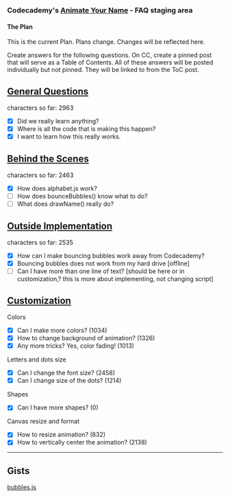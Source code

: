 ### Codecademy's [Animate Your Name](http://www.codecademy.com/courses/animate-your-name/0/1) - FAQ staging area

#### The Plan
This is the current Plan. Plans change. Changes will be reflected here.

Create answers for the following questions. On CC, create a pinned post that will serve as a Table of Contents. All of these answers will be posted individually but not pinned. They will be linked to from the ToC post.


## [General Questions](https://github.com/AlbionsRefuge/bubbles-faq/blob/master/general-questions.md)
characters so far: 2963
- [x] Did we really learn anything? 
- [x] Where is all the code that is making this happen?
- [x] I want to learn how this really works.

## [Behind the Scenes](https://github.com/AlbionsRefuge/bubbles-faq/blob/master/behind%20the%20scenes.md)
characters so far: 2463
- [x] How does alphabet.js work? 
- [ ] How does bounceBubbles() know what to do?
- [ ] What does drawName() really do?

## [Outside Implementation](https://github.com/AlbionsRefuge/bubbles-faq/blob/master/implementation.md)
characters so far: 2535
- [x] How can I make bouncing bubbles work away from Codecademy?
- [x] Bouncing bubbles does not work from my hard drive [offline]
- [ ] Can I have more than one line of text? [should be here or in customization,? this is more about implementing, not changing script]

## [Customization](https://github.com/AlbionsRefuge/bubbles-faq/blob/master/customization.md)

Colors

- [x] Can I make more colors?  (1034)
- [x] How to change background of animation? (1326)
- [x] Any more tricks? Yes, color fading! (1013)

Letters and dots size

- [x] Can I change the font size? (2458)
- [x] Can I change size of the dots? (1214)

Shapes

- [x] Can I have more shapes? (0)

Canvas resize and format

- [x] How to resize animation? (832)
- [x] How to vertically center the animation? (2138)

--------

## Gists

[bubbles.js](https://github.com/AlbionsRefuge/bubbles-faq/blob/master/gists/bubbles.js)

